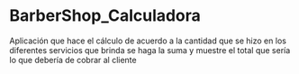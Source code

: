 # BarberShop_Calculadora
Aplicación que hace el cálculo de acuerdo a la cantidad que se hizo en los diferentes servicios que brinda se haga la suma y muestre el total que sería lo que debería de cobrar al cliente 
